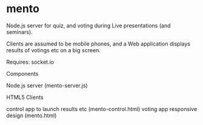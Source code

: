 mento
=====

Node.js server for quiz, and voting during Live presentations (and seminars).

Clients are assumed to be mobile phones, and a Web application displays results of votings etc on a big screen.

Requires: socket.io


Components

Node.js server (mento-server.js)

HTML5 Clients

control app to launch results etc (mento-control.html)
voting app responsive design (mento.html)

